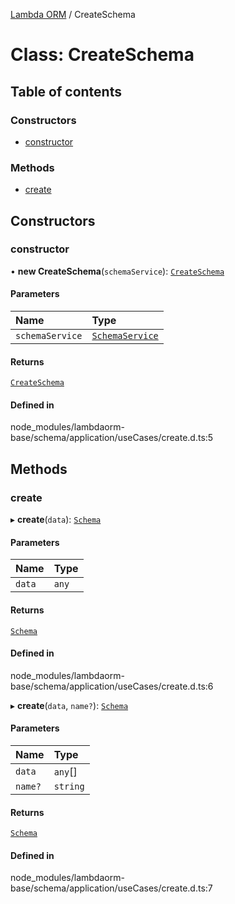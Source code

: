 [Lambda ORM](../README.md) / CreateSchema

# Class: CreateSchema

## Table of contents

### Constructors

- [constructor](CreateSchema.md#constructor)

### Methods

- [create](CreateSchema.md#create)

## Constructors

### constructor

• **new CreateSchema**(`schemaService`): [`CreateSchema`](CreateSchema.md)

#### Parameters

| Name | Type |
| :------ | :------ |
| `schemaService` | [`SchemaService`](SchemaService.md) |

#### Returns

[`CreateSchema`](CreateSchema.md)

#### Defined in

node_modules/lambdaorm-base/schema/application/useCases/create.d.ts:5

## Methods

### create

▸ **create**(`data`): [`Schema`](../interfaces/Schema.md)

#### Parameters

| Name | Type |
| :------ | :------ |
| `data` | `any` |

#### Returns

[`Schema`](../interfaces/Schema.md)

#### Defined in

node_modules/lambdaorm-base/schema/application/useCases/create.d.ts:6

▸ **create**(`data`, `name?`): [`Schema`](../interfaces/Schema.md)

#### Parameters

| Name | Type |
| :------ | :------ |
| `data` | `any`[] |
| `name?` | `string` |

#### Returns

[`Schema`](../interfaces/Schema.md)

#### Defined in

node_modules/lambdaorm-base/schema/application/useCases/create.d.ts:7
